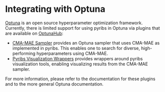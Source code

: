 # Integrating with Optuna

[Optuna](https://optuna.org/) is an open source hyperparameter optimization
framework. Currently, there is limited support for using pyribs in Optuna via
plugins that are available on [OptunaHub](https://hub.optuna.org):

- [CMA-MAE Sampler](https://hub.optuna.org/samplers/cmamae/) provides an Optuna
  sampler that uses CMA-MAE as implemented in pyribs. This enables one to search
  for diverse, high-performing hyperparameters using CMA-MAE.
- [Pyribs Visualization Wrappers](https://hub.optuna.org/visualization/plot_pyribs/)
  provides wrappers around pyribs visualization tools, enabling visualizing
  results from the CMA-MAE sampler.

For more information, please refer to the documentation for these plugins and to
the more general Optuna documentation.
